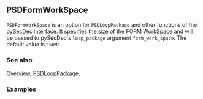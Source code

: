 ## PSDFormWorkSpace

`PSDFormWorkSpace` is an option for `PSDLoopPackage` and other functions of the pySecDec interface. It specifies the size of the FORM WorkSpace and will be passed to pySecDec's `loop_package` argument `form_work_space`. The default value is `"50M"`.

### See also

[Overview](Extra/FeynHelpers.md), [PSDLoopPackage](PSDLoopPackage.md).

### Examples
